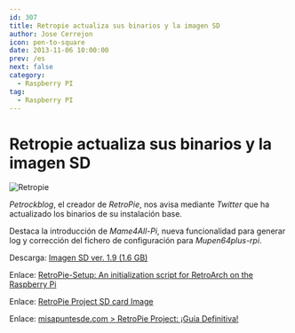 ```yaml
---
id: 307
title: Retropie actualiza sus binarios y la imagen SD
author: Jose Cerrejon
icon: pen-to-square
date: 2013-11-06 10:00:00
prev: /es
next: false
category:
  - Raspberry PI
tag:
  - Raspberry PI
---
```


# Retropie actualiza sus binarios y la imagen SD

![Retropie](/images/RetroPie_07.jpg)

*Petrockblog*, el creador de *RetroPie*, nos avisa mediante *Twitter* que ha actualizado los binarios de su instalación base. 

Destaca la introducción de *Mame4All-Pi*, nueva funcionalidad para generar log y corrección del fichero de configuración para *Mupen64plus-rpi*.

Descarga: [Imagen SD ver. 1.9 (1.6 GB)](http://blog.petrockblock.com/?wpdmdl=17)

Enlace: [RetroPie-Setup: An initialization script for RetroArch on the Raspberry Pi](http://blog.petrockblock.com/2012/07/22/retropie-setup-an-initialization-script-for-retroarch-on-the-raspberry-pi/)

Enlace: [RetroPie Project SD card Image](http://blog.petrockblock.com/download/retropie-project-image/)

Enlace: [misapuntesde.com > RetroPie Project: ¡Guía Definitiva!](/post.php?id=109)